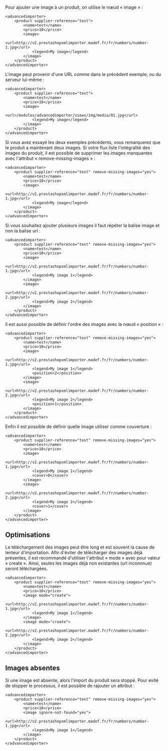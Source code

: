 Pour ajouter une image à un produit, on utilise le nœud « image » :
```
<advancedimporter>
    <product supplier-reference="test">
        <name>test</name>
        <price>10</price>
        <image>
            <url>http://v2.prestashopxmlimporter.madef.fr/fr/numbers/number-1.jpg</url>
            <legend>My image</legend>
        </image>
    </product>
</advancedimporter>
```

L'image peut provenir d'une URL comme dans le précédent exemple, ou du serveur lui-même :
```
<advancedimporter>
    <product supplier-reference="test">
        <name>test</name>
        <price>10</price>
        <image>
            <url>/modules/advancedimporter/views/img/media/01.jpg</url>
            <legend>My image</legend>
        </image>
    </product>
</advancedimporter>
```

Si vous avez essayé les deux exemples précédents, vous remarquerez que le produit a maintenant deux images. Si votre flux liste l'intégralité des images du produit, il est possible de supprimer les images manquantes avec l'attribut « remove-missing-images » :
```
<advancedimporter>
    <product supplier-reference="test" remove-missing-images="yes">
        <name>test</name>
        <price>10</price>
        <image>
            <url>http://v2.prestashopxmlimporter.madef.fr/fr/numbers/number-1.jpg</url>
            <legend>My image</legend>
        </image>
    </product>
</advancedimporter>
```

Si vous souhaitez ajouter plusieurs images il faut répéter la balise image et non la balise url :
```
<advancedimporter>
    <product supplier-reference="test" remove-missing-images="yes">
        <name>test</name>
        <price>10</price>
        <image>
            <url>http://v2.prestashopxmlimporter.madef.fr/fr/numbers/number-1.jpg</url>
            <legend>My image 1</legend>
        </image>
        <image>
            <url>http://v2.prestashopxmlimporter.madef.fr/fr/numbers/number-2.jpg</url>
            <legend>My image 2</legend>
        </image>
    </product>
</advancedimporter>
```

Il est aussi possible de définir l'ordre des images avec la nœud « position » :
```
<advancedimporter>
    <product supplier-reference="test" remove-missing-images="yes">
        <name>test</name>
        <price>10</price>
        <image>
            <url>http://v2.prestashopxmlimporter.madef.fr/fr/numbers/number-1.jpg</url>
            <legend>My image 1</legend>
            <position>2</position>
        </image>
        <image>
            <url>http://v2.prestashopxmlimporter.madef.fr/fr/numbers/number-2.jpg</url>
            <legend>My image 2</legend>
            <position>1</position>
        </image>
    </product>
</advancedimporter>
```

Enfin il est possible de définir quelle image utiliser comme couverture :
```
<advancedimporter>
    <product supplier-reference="test" remove-missing-images="yes">
        <name>test</name>
        <price>10</price>
        <image>
            <url>http://v2.prestashopxmlimporter.madef.fr/fr/numbers/number-1.jpg</url>
            <legend>My image 1</legend>
            <cover>0</cover>
        </image>
        <image>
            <url>http://v2.prestashopxmlimporter.madef.fr/fr/numbers/number-2.jpg</url>
            <legend>My image 2</legend>
            <cover>1</cover>
        </image>
    </product>
</advancedimporter>
```

## Optimisations

Le téléchargement des images peut être long et est souvent la cause de lenteur d'importation. Afin d'éviter de télécharger des images déjà présentes, il est recommandé d'utiliser l'attribut « mode » avec pour valeur « create ». Ainsi, seules les images déjà non existantes (url inconnnue) seront téléchargées.

```
<advancedimporter>
    <product supplier-reference="test" remove-missing-images="yes">
        <name>test</name>
        <price>10</price>
        <image mode="create">
            <url>http://v2.prestashopxmlimporter.madef.fr/fr/numbers/number-1.jpg</url>
            <legend>My image 1</legend>
        </image>
        <image mode="create">
            <url>http://v2.prestashopxmlimporter.madef.fr/fr/numbers/number-2.jpg</url>
            <legend>My image 2</legend>
        </image>
    </product>
</advancedimporter>
```

## Images absentes

Si une image est absente, alors l'import du produit sera stoppé. Pour evité de stopper le processus, il est possible de rajouter un attribut :
```
<advancedimporter>
    <product supplier-reference="test" remove-missing-images="yes">
        <name>test</name>
        <price>10</price>
        <image ignore-not-found="yes">
            <url>http://v2.prestashopxmlimporter.madef.fr/fr/numbers/number-1.jpg</url>
            <legend>My image 1</legend>
        </image>
    </product>
</advancedimporter>
```
